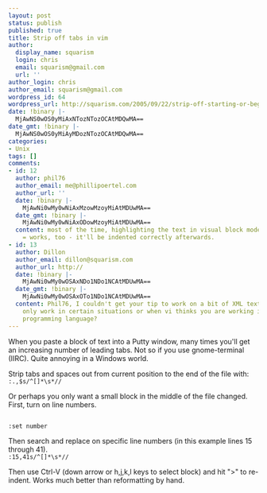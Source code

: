 ```yaml
---
layout: post
status: publish
published: true
title: Strip off tabs in vim
author:
  display_name: squarism
  login: chris
  email: squarism@gmail.com
  url: ''
author_login: chris
author_email: squarism@gmail.com
wordpress_id: 64
wordpress_url: http://squarism.com/2005/09/22/strip-off-starting-or-beginning-tabs-in-vim/
date: !binary |-
  MjAwNS0wOS0yMiAxNTozNTozOCAtMDQwMA==
date_gmt: !binary |-
  MjAwNS0wOS0yMiAyMDozNTozOCAtMDQwMA==
categories:
- Unix
tags: []
comments:
- id: 12
  author: phil76
  author_email: me@phillipoertel.com
  author_url: ''
  date: !binary |-
    MjAwNi0wMy0wNiAxMzowMzoyMiAtMDUwMA==
  date_gmt: !binary |-
    MjAwNi0wMy0wNiAxODowMzoyMiAtMDUwMA==
  content: most of the time, highlighting the text in visual block mode and then pressing
    = works, too - it'll be indented correctly afterwards.
- id: 13
  author: Dillon
  author_email: dillon@squarism.com
  author_url: http://
  date: !binary |-
    MjAwNi0wMy0wOSAxNDo1NDo1NCAtMDUwMA==
  date_gmt: !binary |-
    MjAwNi0wMy0wOSAxOTo1NDo1NCAtMDUwMA==
  content: Phil76, I couldn't get your tip to work on a bit of XML text.  Does it
    only work in certain situations or when vi thinks you are working in a specific
    programming language?
---
```

<p>When you paste a block of text into a Putty window, many times you'll get an increasing number of leading tabs.  Not so if you use gnome-terminal (IIRC).  Quite annoying in a Windows world.</p>
<p>Strip tabs and spaces out from current position to the end of the file with:
<code>
:.,$s/^[<tab>]*\s*//
</code></p>
<p>Or perhaps you only want a small block in the middle of the file changed.  First, turn on line numbers.</p>
<p><code>
:set number
</code></p>
<p>Then search and replace on specific line numbers (in this example lines 15 through 41).
<code>
:15,41s/^[<tab>]*\s*//
</code></p>
<p>Then use Ctrl-V (down arrow or h,j,k,l keys to select block) and hit ">" to re-indent.  Works much better than reformatting by hand.</p>
